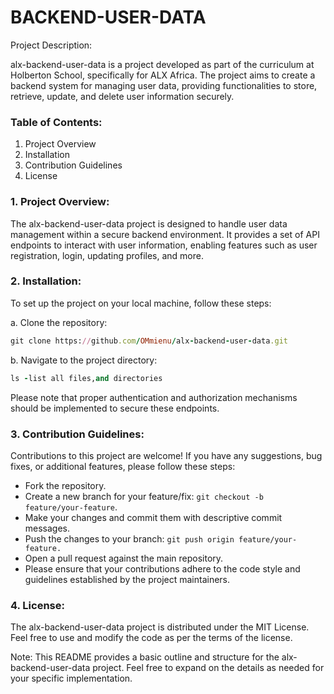 # BACKEND-USER-DATA

Project Description:

alx-backend-user-data is a project developed as part of the curriculum at Holberton School, specifically for ALX Africa. The project aims to create a backend system for managing user data, providing functionalities to store, retrieve, update, and delete user information securely.

### Table of Contents:

1. Project Overview
2. Installation
3. Contribution Guidelines
4. License
### 1. Project Overview:

The alx-backend-user-data project is designed to handle user data management within a secure backend environment. It provides a set of API endpoints to interact with user information, enabling features such as user registration, login, updating profiles, and more.

### 2. Installation:

To set up the project on your local machine, follow these steps:

a. Clone the repository:
```ruby
git clone https://github.com/OMmienu/alx-backend-user-data.git
```
b. Navigate to the project directory:
```ruby
ls -list all files,and directories
```
Please note that proper authentication and authorization mechanisms should be implemented to secure these endpoints.

###  3. Contribution Guidelines:

Contributions to this project are welcome! If you have any suggestions, bug fixes, or additional features, please follow these steps:

+ Fork the repository.
+ Create a new branch for your feature/fix: `git checkout -b feature/your-feature`.
+ Make your changes and commit them with descriptive commit messages.
+ Push the changes to your branch: `git push origin feature/your-feature.`
+ Open a pull request against the main repository.
+ Please ensure that your contributions adhere to the code style and guidelines established by the project maintainers.

### 4. License:

The alx-backend-user-data project is distributed under the MIT License. Feel free to use and modify the code as per the terms of the license.

Note: This README provides a basic outline and structure for the alx-backend-user-data project. Feel free to expand on the details as needed for your specific implementation.
